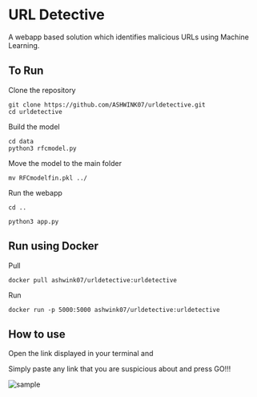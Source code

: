 # URL Detective

A webapp based solution which identifies malicious URLs
using Machine Learning. 

## To Run

Clone the repository
```
git clone https://github.com/ASHWINK07/urldetective.git
cd urldetective
```
Build the model
```
cd data
python3 rfcmodel.py
```
Move the model to the main folder

```
mv RFCmodelfin.pkl ../
```
Run the webapp

```
cd ..

python3 app.py
```
## Run using Docker
Pull
```
docker pull ashwink07/urldetective:urldetective
```
Run
```
docker run -p 5000:5000 ashwink07/urldetective:urldetective
```
## How to use
Open the link displayed in your terminal and

Simply paste any link that you are suspicious about
and press GO!!!

![sample](https://user-images.githubusercontent.com/60002889/132223068-c5097477-de02-4b22-a3c4-4cbb8b5dfd4c.png)